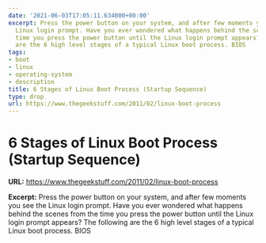 ```yaml
---
date: '2021-06-03T17:05:11.634000+00:00'
excerpt: Press the power button on your system, and after few moments you see the
  Linux login prompt. Have you ever wondered what happens behind the scenes from the
  time you press the power button until the Linux login prompt appears? The following
  are the 6 high level stages of a typical Linux boot process. BIOS
tags:
- boot
- linux
- operating-system
- description
title: 6 Stages of Linux Boot Process (Startup Sequence)
type: drop
url: https://www.thegeekstuff.com/2011/02/linux-boot-process
---
```


# 6 Stages of Linux Boot Process (Startup Sequence)

**URL:** https://www.thegeekstuff.com/2011/02/linux-boot-process

**Excerpt:** Press the power button on your system, and after few moments you see the Linux login prompt. Have you ever wondered what happens behind the scenes from the time you press the power button until the Linux login prompt appears? The following are the 6 high level stages of a typical Linux boot process. BIOS

